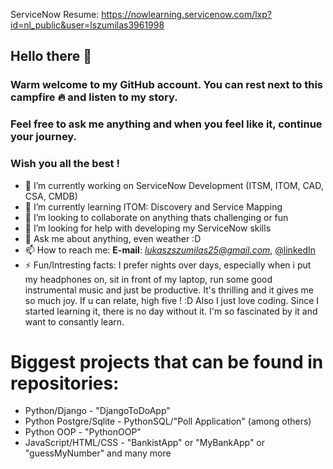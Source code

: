 ServiceNow Resume: https://nowlearning.servicenow.com/lxp?id=nl_public&user=lszumilas3961998


##  Hello there  👋 
### Warm welcome to my GitHub account. You can rest next to this campfire 🔥 and listen to my story.
### Feel free to ask me anything and when you feel like it, continue your journey. 
### Wish you all the best !

- 🔭 I’m currently working on ServiceNow Development (ITSM, ITOM, CAD, CSA, CMDB)
- 🌱 I’m currently learning ITOM: Discovery and Service Mapping
- 👯 I’m looking to collaborate on anything thats challenging or fun
- 🤔 I’m looking for help with developing my ServiceNow skills
- 💬 Ask me about anything, even weather :D
- 📫 How to reach me: **E-mail**: *lukaszszumilas25@gmail.com*, [@linkedIn](https://www.linkedin.com/in/łukasz-szumilas-5b48821aa/)
- ⚡ Fun/Intresting facts: I prefer nights over days, especially when i put my headphones on, sit in front of my laptop, run some good instrumental music and just be productive. It's thrilling and it gives me so much joy. If u can relate, high five ! :D
Also I just love coding. Since I started learning it, there is no day without it. I'm so fascinated by it and want to consantly learn.

# Biggest projects that can be found in repositories:

- Python/Django - "DjangoToDoApp"
- Python Postgre/Sqlite - PythonSQL/"Poll Application" (among others)
- Python OOP - "PythonOOP"
- JavaScript/HTML/CSS - "BankistApp" or "MyBankApp" or "guessMyNumber" and many more
